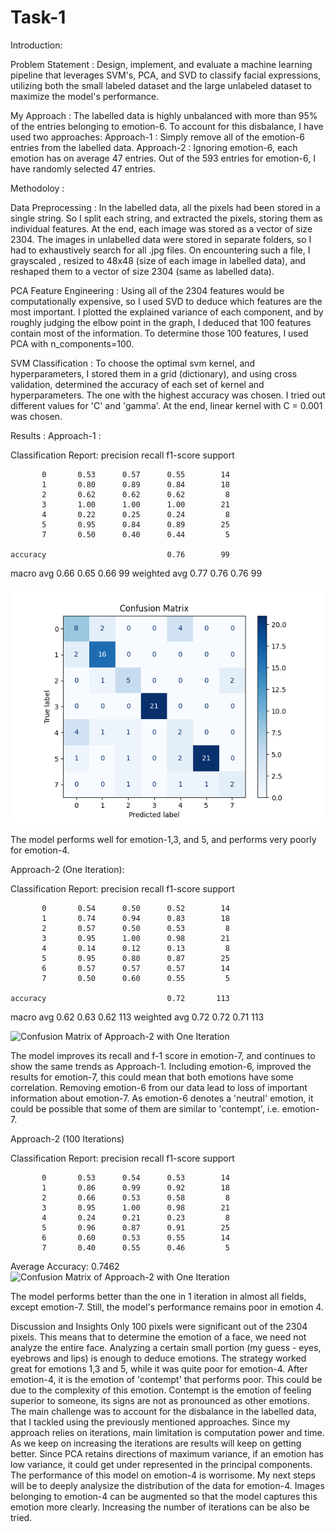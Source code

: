 # Task-1

Introduction:

Problem Statement :
Design, implement, and evaluate a machine learning pipeline that leverages SVM's, PCA, and SVD to classify facial expressions, utilizing both the small labeled dataset and the large unlabeled dataset to maximize the model's performance.

My Approach :
The labelled data is highly unbalanced with more than 95% of the entries belonging to emotion-6. 
To account for this disbalance, I have used two approaches:
Approach-1 : Simply remove all of the emotion-6 entries from the labelled data.
Approach-2 : Ignoring emotion-6, each emotion has on average 47 entries. Out of the 593 entries for emotion-6, I have randomly selected 47 entries.


Methodoloy :

Data Preprocessing :
In the labelled data, all the pixels had been stored in a single string. So I split each string, and extracted the pixels, storing them as individual features. At the end, each image was stored as a vector of size 2304.
The images in unlabelled data were stored in separate folders, so I had to exhaustively search for all .jpg files. On encountering such a file, I grayscaled , resized to 48x48 (size of each image in labelled data), and reshaped them to a vector of size 2304 (same as labelled data).

PCA Feature Engineering :
Using all of the 2304 features would be computationally expensive, so I used SVD to deduce which features are the most important. I plotted the explained variance of each component, and by roughly judging the elbow point in the graph, I deduced that 100 features contain most of the information.
To determine those 100 features, I used PCA with n_components=100.

SVM Classification :
To choose the optimal svm kernel, and hyperparameters, I stored them in a grid (dictionary), and using cross validation, determined the accuracy of each set of kernel and hyperparameters. The one with the highest accuracy was chosen. I tried out different values for 'C' and 'gamma'. At the end, linear kernel with C = 0.001 was chosen.


Results :
Approach-1 :

Classification Report:
              precision    recall  f1-score   support

           0       0.53      0.57      0.55        14
           1       0.80      0.89      0.84        18
           2       0.62      0.62      0.62         8
           3       1.00      1.00      1.00        21
           4       0.22      0.25      0.24         8
           5       0.95      0.84      0.89        25
           7       0.50      0.40      0.44         5

    accuracy                           0.76        99
   macro avg       0.66      0.65      0.66        99
weighted avg       0.77      0.76      0.76        99

![Confusion Matrix of Approach-1](Task-1\Images\Approach-1.png)

The model performs well for emotion-1,3, and 5, and performs very poorly for emotion-4.


Approach-2 (One Iteration):

Classification Report:
              precision    recall  f1-score   support

           0       0.54      0.50      0.52        14
           1       0.74      0.94      0.83        18
           2       0.57      0.50      0.53         8
           3       0.95      1.00      0.98        21
           4       0.14      0.12      0.13         8
           5       0.95      0.80      0.87        25
           6       0.57      0.57      0.57        14
           7       0.50      0.60      0.55         5

    accuracy                           0.72       113
   macro avg       0.62      0.63      0.62       113
weighted avg       0.72      0.72      0.71       113

![Confusion Matrix of Approach-2 with One Iteration](Task-1\Images\Approach-2_One_Itr.png)

The model improves its recall and f-1 score in emotion-7, and continues to show the same trends as Approach-1.
Including emotion-6, improved the results for emotion-7, this could mean that both emotions have some correlation.
Removing emotion-6 from our data lead to loss of important information about emotion-7. As emotion-6 denotes a 'neutral'
emotion, it could be possible that some of them are similar to 'contempt', i.e. emotion-7.

Approach-2 (100 Iterations)

Classification Report:
              precision    recall  f1-score   support

           0       0.53      0.54      0.53        14
           1       0.86      0.99      0.92        18
           2       0.66      0.53      0.58         8
           3       0.95      1.00      0.98        21
           4       0.24      0.21      0.23         8
           5       0.96      0.87      0.91        25
           6       0.60      0.53      0.55        14
           7       0.40      0.55      0.46         5

Average Accuracy: 0.7462
![Confusion Matrix of Approach-2 with One Iteration](Task-1\Images\Approach-2_100_Itr.png)

The model performs better than the one in 1 iteration in almost all fields, except emotion-7. Still, the model's performance remains poor in emotion 4.


Discussion and Insights
Only 100 pixels were significant out of the 2304 pixels. This means that to determine the emotion of a face, we need not analyze the entire face. Analyzing a certain small portion (my guess - eyes, eyebrows and lips) is enough to deduce emotions.
The strategy worked great for emotions 1,3 and 5, while it was quite poor for emotion-4. After emotion-4, it is the emotion of 'contempt' that performs poor. This could be due to the complexity of this emotion. Contempt is the emotion of feeling superior to someone, its signs are not as pronounced as other emotions.
The main challenge was to account for the disbalance in the labelled data, that I tackled using the previously mentioned approaches.
Since my approach relies on iterations, main limitation is computation power and time. As we keep on increasing the iterations are results will keep on getting better. Since PCA retains directions of maximum variance, if an emotion has low variance, it could get under represented in the principal components.
The performance of this model on emotion-4 is worrisome. My next steps will be to deeply analysize the distribution of the data for emotion-4. Images belonging to emotion-4 can be augmented so that the model captures this emotion more clearly. Increasing the number of iterations can be also be tried.
